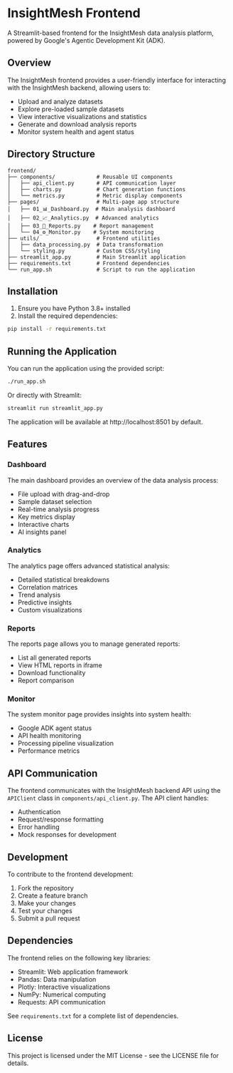 # InsightMesh Frontend

A Streamlit-based frontend for the InsightMesh data analysis platform, powered by Google's Agentic Development Kit (ADK).

## Overview

The InsightMesh frontend provides a user-friendly interface for interacting with the InsightMesh backend, allowing users to:

- Upload and analyze datasets
- Explore pre-loaded sample datasets
- View interactive visualizations and statistics
- Generate and download analysis reports
- Monitor system health and agent status

## Directory Structure

```
frontend/
├── components/             # Reusable UI components
│   ├── api_client.py       # API communication layer
│   ├── charts.py           # Chart generation functions
│   └── metrics.py          # Metric display components
├── pages/                  # Multi-page app structure
│   ├── 01_📊_Dashboard.py  # Main analysis dashboard
│   ├── 02_📈_Analytics.py  # Advanced analytics
│   ├── 03_📄_Reports.py    # Report management
│   └── 04_⚙️_Monitor.py    # System monitoring
├── utils/                  # Frontend utilities
│   ├── data_processing.py  # Data transformation
│   └── styling.py          # Custom CSS/styling
├── streamlit_app.py        # Main Streamlit application
├── requirements.txt        # Frontend dependencies
└── run_app.sh              # Script to run the application
```

## Installation

1. Ensure you have Python 3.8+ installed
2. Install the required dependencies:

```bash
pip install -r requirements.txt
```

## Running the Application

You can run the application using the provided script:

```bash
./run_app.sh
```

Or directly with Streamlit:

```bash
streamlit run streamlit_app.py
```

The application will be available at http://localhost:8501 by default.

## Features

### Dashboard

The main dashboard provides an overview of the data analysis process:

- File upload with drag-and-drop
- Sample dataset selection
- Real-time analysis progress
- Key metrics display
- Interactive charts
- AI insights panel

### Analytics

The analytics page offers advanced statistical analysis:

- Detailed statistical breakdowns
- Correlation matrices
- Trend analysis
- Predictive insights
- Custom visualizations

### Reports

The reports page allows you to manage generated reports:

- List all generated reports
- View HTML reports in iframe
- Download functionality
- Report comparison

### Monitor

The system monitor page provides insights into system health:

- Google ADK agent status
- API health monitoring
- Processing pipeline visualization
- Performance metrics

## API Communication

The frontend communicates with the InsightMesh backend API using the `APIClient` class in `components/api_client.py`. The API client handles:

- Authentication
- Request/response formatting
- Error handling
- Mock responses for development

## Development

To contribute to the frontend development:

1. Fork the repository
2. Create a feature branch
3. Make your changes
4. Test your changes
5. Submit a pull request

## Dependencies

The frontend relies on the following key libraries:

- Streamlit: Web application framework
- Pandas: Data manipulation
- Plotly: Interactive visualizations
- NumPy: Numerical computing
- Requests: API communication

See `requirements.txt` for a complete list of dependencies.

## License

This project is licensed under the MIT License - see the LICENSE file for details.
